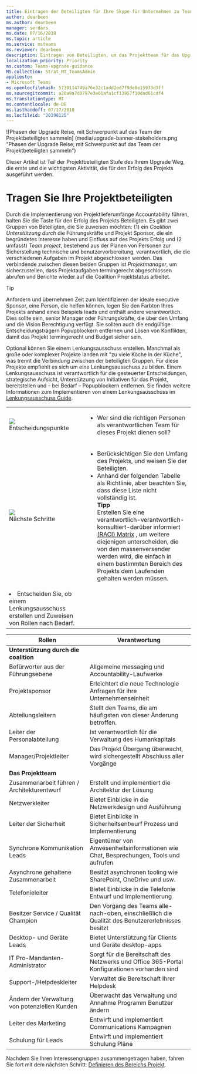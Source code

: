 ```yaml
---
title: Eintragen der Beteiligten für Ihre Skype für Unternehmen zu Teams Reise - Microsoft-Teams
author: dearbeen
ms.author: dearbeen
manager: serdars
ms.date: 07/16/2018
ms.topic: article
ms.service: msteams
ms.reviewer: dearbeen
description: Eintragen von Beteiligten, um das Projektteam für das Upgrade zu verarbeiten.
localization_priority: Priority
ms.custom: Teams-upgrade-guidance
MS.collection: Strat_MT_TeamsAdmin
appliesto:
- Microsoft Teams
ms.openlocfilehash: 5730114749a76e32c1add2ed7f9de8e15933d3ff
ms.sourcegitcommit: a20a9a7d0797e3e01afa1cf13957f10dad61cdf4
ms.translationtype: MT
ms.contentlocale: de-DE
ms.lasthandoff: 07/17/2018
ms.locfileid: "20398125"
---
```

![Phasen der Upgrade Reise, mit Schwerpunkt auf das Team der Projektbeteiligten sammeln] (media/upgrade-banner-stakeholders.png "Phasen der Upgrade Reise, mit Schwerpunkt auf das Team der Projektbeteiligten sammeln")

Dieser Artikel ist Teil der Projektbeteiligten Stufe des Ihrem Upgrade Weg, die erste und die wichtigsten Aktivität, die für den Erfolg des Projekts ausgeführt werden. 

# <a name="enlist-your-project-stakeholders"></a>Tragen Sie Ihre Projektbeteiligten

Durch die Implementierung von Projektlieferumfänge Accountability führen, halten Sie die Taste für den Erfolg des Projekts Beteiligten. Es gibt zwei Gruppen von Beteiligten, die Sie zuweisen möchten: (1) ein _Coalition Unterstützung durch_ die Führungskräfte und Projekt Sponsor, die ein begründetes Interesse haben und Einfluss auf des Projekts Erfolg und (2 umfasst) _Team project_, bestehend aus der Planen von Personen zur Sicherstellung technische und benutzervorbereitung, verantwortlich, die die verschiedenen Aufgaben im Projekt abgeschlossen werden. Das verbindende zwischen diesen beiden Gruppen ist _Projektmanager_, um sicherzustellen, dass Projektaufgaben termingerecht abgeschlossen abrufen und Berichte wieder auf die Coalition Projektstatus arbeitet.

> [!Tip]
> Anfordern und übernehmen Zeit zum Identifizieren der ideale executive Sponsor, eine Person, die helfen können, legen Sie den Farbton Ihres Projekts anhand eines Beispiels leads und enthält andere verantwortlich. Dies sollte sein, senior Manager oder Führungskräfte, die über den Umfang und die Vision Berechtigung verfügt. Sie sollten auch die endgültige Entscheidungsträgern Popupblockern entfernen und Lösen von Konflikten, damit das Projekt termingerecht und Budget sicher sein.

Optional können Sie einem Lenkungsausschuss erstellen. Manchmal als große oder komplexer Projekte landen mit "zu viele Köche in der Küche", was trennt die Verbindung zwischen der beteiligten Gruppen. Für diese Projekte empfiehlt es sich um eine Lenkungsausschuss zu bilden. Einem Lenkungsausschuss ist verantwortlich für die gesteuerter Entscheidungen, strategische Aufsicht, Unterstützung von Initiativen für das Projekt, bereitstellen und – bei Bedarf – Popupblockern entfernen. Sie finden weitere Informationen zum Implementieren von einem Lenkungsausschuss im [Lenkungsausschuss Guide](https://aka.ms/SteeringCommittee).

|    |     |
|-----------|------------|
| ![](media/audio_conferencing_image7.png) <br/>Entscheidungspunkte|<ul><li>Wer sind die richtigen Personen als verantwortlichen Team für dieses Projekt dienen soll?</li></ul> |
| ![](media/audio_conferencing_image9.png)<br/>Nächste Schritte|<ul><li>Berücksichtigen Sie den Umfang des Projekts, und weisen Sie der Beteiligten.</li><li>Anhand der folgenden Tabelle als Richtlinie, aber beachten Sie, dass diese Liste nicht vollständig ist.<br>**Tipp**<br>Erstellen Sie eine verantwortlich-verantwortlich-konsultiert-darüber informiert [(RACI) Matrix](https://en.wikipedia.org/wiki/Responsibility_assignment_matrix) , um weitere diejenigen unterscheiden, die von den massenversender werden wird, die einfach in einem bestimmten Bereich des Projekts dem Laufenden gehalten werden müssen.</li>
<li>Entscheiden Sie, ob einem Lenkungsausschuss erstellen und Zuweisen von Rollen nach Bedarf.</li></ul>|


|  Rollen                           | Verantwortung                                                                  |
|---------------------------------|---------------------------------------------------------------------------------|
| **Unterstützung durch die coalition**       |                                                                                 | 
| Befürworter aus der Führungsebene               | Allgemeine messaging und Accountability-Laufwerke                                     |
| Projektsponsor                | Erleichtert die neue Technologie Anfragen für ihre Unternehmenseinheit                     |
| Abteilungsleitern             | Stellt den Teams, die am häufigsten von dieser Änderung betroffen.                               | 
| Leiter der Personalabteilung         | Ist verantwortlich für die Verwaltung des Humankapitals                                            | 
| Manager/Projektleiter            | Das Projekt Übergang überwacht, wird sichergestellt Abschluss aller Vorgänge                | 
| **Das Projektteam**                |                                                                                 | 
| Zusammenarbeit führen / Architekturentwurf   | Erstellt und implementiert die Architektur der Lösung                                | 
| Netzwerkleiter                    | Bietet Einblicke in die Netzwerkdesign und Ausführung                             | 
| Leiter der Sicherheit                   | Bietet Einblicke in Sicherheitsentwurf Prozess und Implementierung             | 
| Synchrone Kommunikation Leads | Eigentümer von Anwesenheitsinformationen wie Chat, Besprechungen, Tools und aufrufen                       | 
| Asynchrone gehaltene Zusammenarbeit  | Besitzt asynchronen tooling wie SharePoint, OneDrive und usw.               | 
| Telefonieleiter                  | Bietet Einblicke in die Telefonie Entwurf und Implementierung                      | 
| Besitzer Service / Qualität Champion | Den Vorgang des Teams alle-nach-oben, einschließlich die Qualität des Benutzererlebnisses besitzt | 
| Desktop- und Geräte Leads        | Bietet Unterstützung für Clients und Geräte desktop-apps                          | 
| IT Pro-Mandanten-Administrator             | Sorgt für die Bereitschaft des Netzwerks und Office 365-Portal Konfigurationen vorhanden sind | 
| Support-/Helpdeskleiter          | Verwaltet die Bereitschaft Ihrer Helpdesk                                      | 
| Ändern der Verwaltung von potenziellen Kunden          | Überwacht das Verwaltung und Annahme Programm Benutzer ändern                        | 
| Leiter des Marketing                  | Entwirft und implementiert Communications Kampagnen                                 | 
| Schulung für Leads                   | Entwirft und implementiert Schulung Pläne                                           |



Nachdem Sie Ihren Interessengruppen zusammengetragen haben, fahren Sie fort mit dem nächsten Schritt: [Definieren des Bereichs Projekt](https://aka.ms/SkypetoTeams-Scope).

